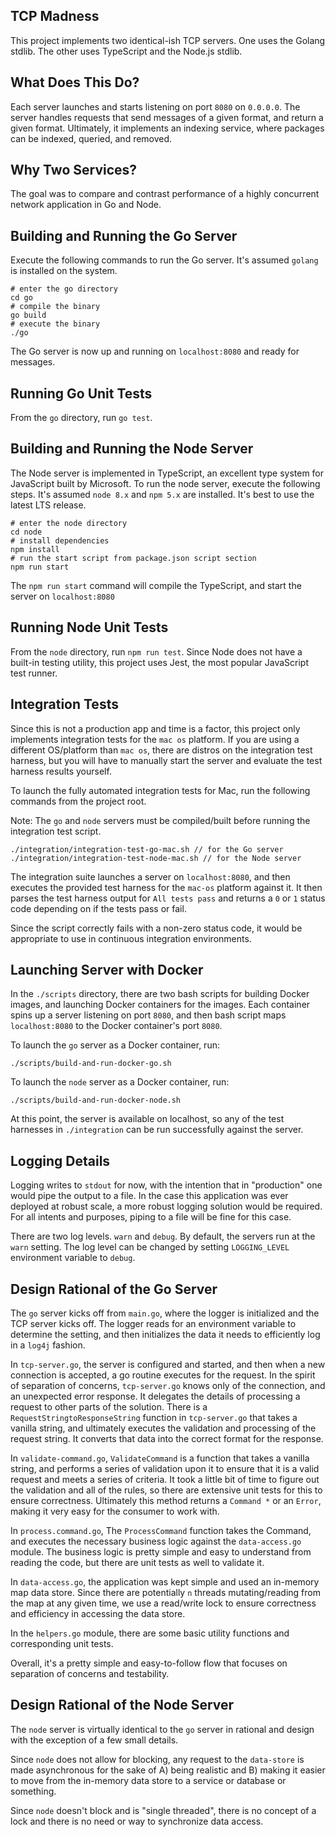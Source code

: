 ## TCP Madness

This project implements two identical-ish TCP servers. One uses the Golang stdlib. The other uses TypeScript and the Node.js stdlib.

## What Does This Do?

Each server launches and starts listening on port `8080` on `0.0.0.0`. The server handles requests that send messages of a given format, and return a given format. Ultimately, it implements an indexing service, where packages can be indexed, queried, and removed.

## Why Two Services?

The goal was to compare and contrast performance of a highly concurrent network application in Go and Node.

## Building and Running the Go Server

Execute the following commands to run the Go server. It's assumed `golang` is installed on the system.

```
# enter the go directory
cd go
# compile the binary
go build
# execute the binary
./go
```

The Go server is now up and running on `localhost:8080` and ready for messages.

## Running Go Unit Tests

From the `go` directory, run `go test`.

## Building and Running the Node Server

The Node server is implemented in TypeScript, an excellent type system for JavaScript built by Microsoft. To run the node server, execute the following steps. It's assumed `node 8.x` and `npm 5.x` are installed. It's best to use the latest LTS release.

```
# enter the node directory
cd node
# install dependencies
npm install
# run the start script from package.json script section
npm run start
```

The `npm run start` command will compile the TypeScript, and start the server on `localhost:8080`

## Running Node Unit Tests

From the `node` directory, run `npm run test`. Since Node does not have a built-in testing utility, this project uses Jest, the most popular JavaScript test runner.

## Integration Tests

Since this is not a production app and time is a factor, this project only implements integration tests for the `mac os` platform. If you are using a different OS/platform than `mac os`, there are distros on the integration test harness, but you will have to manually start the server and evaluate the test harness results yourself.

To launch the fully automated integration tests for Mac, run the following commands from the project root.

Note: The `go` and `node` servers must be compiled/built before running the integration test script.

```
./integration/integration-test-go-mac.sh // for the Go server
./integration/integration-test-node-mac.sh // for the Node server
```

The integration suite launches a server on `localhost:8080`, and then executes the provided test harness for the `mac-os` platform against it. It then parses the test harness output for `All tests pass` and returns a `0` or `1` status code depending on if the tests pass or fail.

Since the script correctly fails with a non-zero status code, it would be appropriate to use in continuous integration environments.

## Launching Server with Docker

In the `./scripts` directory, there are two bash scripts for building Docker images, and launching Docker containers for the images. Each container spins up a server listening on port `8080`, and then bash script maps `localhost:8080` to the Docker container's port `8080`.

To launch the `go` server as a Docker container, run:

```
./scripts/build-and-run-docker-go.sh
```

To launch the `node` server as a Docker container, run:

```
./scripts/build-and-run-docker-node.sh
```

At this point, the server is available on localhost, so any of the test harnesses in `./integration` can be run successfully against the server.

## Logging Details

Logging writes to `stdout` for now, with the intention that in "production" one would pipe the output to a file. In the case this application was ever deployed at robust scale, a more robust logging solution would be required. For all intents and purposes, piping to a file will be fine for this case.

There are two log levels. `warn` and `debug`. By default, the servers run at the `warn` setting. The log level can be changed by setting `LOGGING_LEVEL` environment variable to `debug`.

## Design Rational of the Go Server

The `go` server kicks off from `main.go`, where the logger is initialized and the TCP server kicks off. The logger reads for an environment variable to determine the setting, and then initializes the data it needs to efficiently log in a `log4j` fashion.

In `tcp-server.go`, the server is configured and started, and then when a new connection is accepted, a go routine executes for the request. In the spirit of separation of concerns, `tcp-server.go` knows only of the connection, and an unexpected error response. It delegates the details of processing a request to other parts of the solution. There is a `RequestStringtoResponseString` function in `tcp-server.go` that takes a vanilla string, and ultimately executes the validation and processing of the request string. It converts that data into the correct format for the response.

In `validate-command.go`, `ValidateCommand` is a function that takes a vanilla string, and performs a series of validation upon it to ensure that it is a valid request and meets a series of criteria. It took a little bit of time to figure out the validation and all of the rules, so there are extensive unit tests for this to ensure correctness. Ultimately this method returns a `Command *` or an `Error`, making it very easy for the consumer to work with.

In `process.command.go`, The `ProcessCommand` function takes the Command, and executes the necessary business logic against the `data-access.go` module. The business logic is pretty simple and easy to understand from reading the code, but there are unit tests as well to validate it.

In `data-access.go`, the application was kept simple and used an in-memory map data store. Since there are potentially `n` threads mutating/reading from the map at any given time, we use a read/write lock to ensure correctness and efficiency in accessing the data store.

In the `helpers.go` module, there are some basic utility functions and corresponding unit tests.

Overall, it's a pretty simple and easy-to-follow flow that focuses on separation of concerns and testability.

## Design Rational of the Node Server

The `node` server is virtually identical to the `go` server in rational and design with the exception of a few small details.

Since `node` does not allow for blocking, any request to the `data-store` is made asynchronous for the sake of A) being realistic and B) making it easier to move from the in-memory data store to a service or database or something.

Since `node` doesn't block and is "single threaded", there is no concept of a lock and there is no need or way to synchronize data access.

